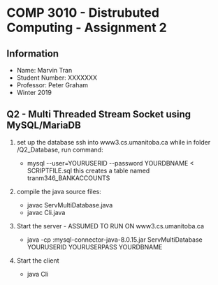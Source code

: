 # COMP 3010 - Distrubuted Computing - Assignment 2

## Information

* Name: Marvin Tran
* Student Number: XXXXXXX
* Professor: Peter Graham
* Winter 2019

## Q2 - Multi Threaded Stream Socket using MySQL/MariaDB

1. set up the database
  ssh into www3.cs.umanitoba.ca
  while in folder /Q2_Database, run command:
   * mysql --user=YOURUSERID --password YOURDBNAME < SCRIPTFILE.sql
  this creates a table named tranm346_BANKACCOUNTS

2. compile the java source files:
	* javac ServMultiDatabase.java
	* javac Cli.java

3. Start the server - ASSUMED TO RUN ON www3.cs.umanitoba.ca
	* java -cp :mysql-connector-java-8.0.15.jar ServMultiDatabase YOURUSERID YOURUSERPASS YOURDBNAME

4. Start the client
	* java Cli